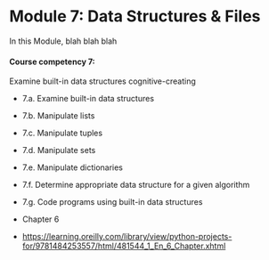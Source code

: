 
# Module 7: Data Structures & Files


In this Module,
blah blah blah

#### **Course competency 7:**

Examine built-in data structures cognitive-creating 
  * 7.a. Examine built-in data structures
  * 7.b. Manipulate lists
  * 7.c. Manipulate tuples
  * 7.d. Manipulate sets
  * 7.e. Manipulate dictionaries
  * 7.f. Determine appropriate data structure for a given algorithm
  * 7.g. Code programs using built-in data structures

* Chapter 6
* https://learning.oreilly.com/library/view/python-projects-for/9781484253557/html/481544_1_En_6_Chapter.xhtml 
